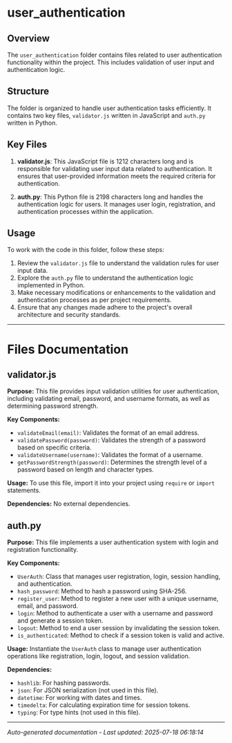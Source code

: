 # user_authentication

## Overview
The `user_authentication` folder contains files related to user authentication functionality within the project. This includes validation of user input and authentication logic.

## Structure
The folder is organized to handle user authentication tasks efficiently. It contains two key files, `validator.js` written in JavaScript and `auth.py` written in Python.

## Key Files
1. **validator.js**: This JavaScript file is 1212 characters long and is responsible for validating user input data related to authentication. It ensures that user-provided information meets the required criteria for authentication.

2. **auth.py**: This Python file is 2198 characters long and handles the authentication logic for users. It manages user login, registration, and authentication processes within the application.

## Usage
To work with the code in this folder, follow these steps:
1. Review the `validator.js` file to understand the validation rules for user input data.
2. Explore the `auth.py` file to understand the authentication logic implemented in Python.
3. Make necessary modifications or enhancements to the validation and authentication processes as per project requirements.
4. Ensure that any changes made adhere to the project's overall architecture and security standards.

---

# Files Documentation

## validator.js

**Purpose:** This file provides input validation utilities for user authentication, including validating email, password, and username formats, as well as determining password strength.

**Key Components:**
- `validateEmail(email)`: Validates the format of an email address.
- `validatePassword(password)`: Validates the strength of a password based on specific criteria.
- `validateUsername(username)`: Validates the format of a username.
- `getPasswordStrength(password)`: Determines the strength level of a password based on length and character types.

**Usage:** To use this file, import it into your project using `require` or `import` statements.

**Dependencies:** No external dependencies.

## auth.py

**Purpose:** This file implements a user authentication system with login and registration functionality.

**Key Components:**
- `UserAuth`: Class that manages user registration, login, session handling, and authentication.
- `hash_password`: Method to hash a password using SHA-256.
- `register_user`: Method to register a new user with a unique username, email, and password.
- `login`: Method to authenticate a user with a username and password and generate a session token.
- `logout`: Method to end a user session by invalidating the session token.
- `is_authenticated`: Method to check if a session token is valid and active.

**Usage:** Instantiate the `UserAuth` class to manage user authentication operations like registration, login, logout, and session validation.

**Dependencies:** 
- `hashlib`: For hashing passwords.
- `json`: For JSON serialization (not used in this file).
- `datetime`: For working with dates and times.
- `timedelta`: For calculating expiration time for session tokens.
- `typing`: For type hints (not used in this file).

---
*Auto-generated documentation - Last updated: 2025-07-18 06:18:14*
